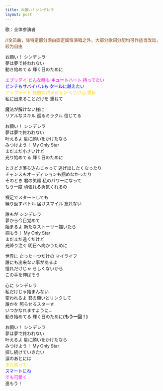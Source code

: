 ```yaml
---
title: お願い！シンデレラ
layout: post
---
```

歌：全体参演者

<p><font color="saddlebrown">//全员曲，除特定部分须由固定属性演唱之外，大部分歌词分配均可作适当改动，较为自由</font></p>

<p>お願い！ シンデレラ<br />
夢は夢で終われない<br />
動き始めてる 輝く日のために</p>

<p><font color="magenta">エブリデイ どんな時も <b>キュート</b>ハート 持ってたい</font><br />
<font color="blue">ピンチもサバイバルも <b>クール</b>に越えたい</font><br />
<font color="gold">アップデイト 無敵な<b>パッション</b> くじけ心 更新</font><br />
私に出来ることだけを 重ねて</p>

<p>魔法が解けない様に<br />
リアルなスキル 巡るミラクル 信じてる</p>

<p>お願い！ シンデレラ<br />
夢は夢で終われない<br />
叶えるよ 星に願いをかけたなら<br />
みつけよう！ My Only Star<br />
まだまだ小さいけど<br />
光り始めてる 輝く日のために</p>

<p>ときどき落ち込んじゃって 逃げ出したくなったり<br />
チャンスもオーディションも掴めなかったり<br />
そのとき 君の笑顔 私のパワーになって<br />
もう一度 頑張れる勇気くれるの</p>

<p>裸足でスタートしても<br />
繰り返すバトル 届けスマイル 忘れない</p>

<p>誰もが シンデレラ<br />
夢から今目覚めて<br />
始まるよ 新たなストーリー描いたら<br />
掴もう！ My Only Star<br />
まだまだ遠くだけど<br />
光降り注ぐ 明日へ向かうために</p>

<p>世界に たった一つだけの マイライフ<br />
誰にも出来ない事があるよ<br />
憧れだけじゃ らしくないから<br />
この手を伸ばそう</p>

<p>心に シンデレラ<br />
私だけじゃ始まんない<br />
変われるよ 君の願いとリンクして<br />
誰かを 照らせるスター☆<br />
いつかなれますように…<br />
動き始めてる 輝く日のために<b>(もう一回！)</b></p>

<p>お願い！ シンデレラ<br />
夢は夢で終われない<br />
叶えるよ 星に願いをかけたなら<br />
みつけよう！ My Only Star<br />
探し続けていきたい<br />
涙のあとには<br />
<font color="gold">また笑って</font><br />
<font color="blue">スマートにね</font><br />
<font color="magenta">でも可愛く</font><br />
進もう！</p>